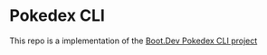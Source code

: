 # Pokedex CLI

This repo is a implementation of the [Boot.Dev Pokedex CLI project](https://www.boot.dev/courses/build-pokedex-cli)

